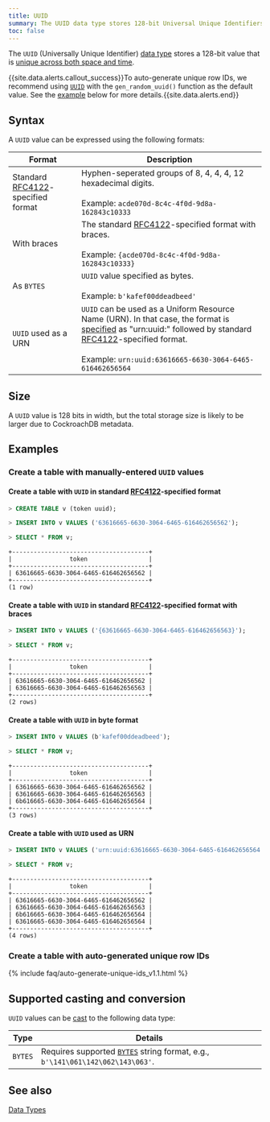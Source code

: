 ```yaml
---
title: UUID
summary: The UUID data type stores 128-bit Universal Unique Identifiers.
toc: false
---
```


The `UUID` (Universally Unique Identifier) [data type](data-types.html) stores a 128-bit value that is [unique across both space and time](https://www.ietf.org/rfc/rfc4122.txt).

{{site.data.alerts.callout_success}}To auto-generate unique row IDs, we recommend using <a href="uuid.html"><code>UUID</code></a> with the <code>gen_random_uuid()</code> function as the default value. See the <a href="#create-a-table-with-auto-generated-unique-row-ids">example</a> below for more details.{{site.data.alerts.end}}

<div id="toc"></div>

## Syntax
A `UUID` value can be expressed using the following formats:

Format | Description
-------|-------------
Standard [RFC4122](http://www.ietf.org/rfc/rfc4122.txt)-specified format | Hyphen-seperated groups of 8, 4, 4, 4, 12 hexadecimal digits.<br><br> Example: `acde070d-8c4c-4f0d-9d8a-162843c10333`
With braces | The standard [RFC4122](http://www.ietf.org/rfc/rfc4122.txt)-specified format with braces.<br><br>Example: `{acde070d-8c4c-4f0d-9d8a-162843c10333}`
As `BYTES` | `UUID` value specified as bytes.<br><br>Example: `b'kafef00ddeadbeed'`
`UUID` used as a URN | `UUID` can be used as a Uniform Resource Name (URN). In that case, the format is [specified](https://www.ietf.org/rfc/rfc2141.txt) as "urn:uuid:" followed by standard [RFC4122](http://www.ietf.org/rfc/rfc4122.txt)-specified format.<br><br>Example: `urn:uuid:63616665-6630-3064-6465-616462656564`

## Size
A `UUID` value is 128 bits in width, but the total storage size is likely to be larger due to CockroachDB metadata.

## Examples

### Create a table with manually-entered `UUID` values

#### Create a table with `UUID` in standard [RFC4122](http://www.ietf.org/rfc/rfc4122.txt)-specified format

~~~ sql
> CREATE TABLE v (token uuid);

> INSERT INTO v VALUES ('63616665-6630-3064-6465-616462656562');

> SELECT * FROM v;
~~~

~~~
+--------------------------------------+
|                token                 |
+--------------------------------------+
| 63616665-6630-3064-6465-616462656562 |
+--------------------------------------+
(1 row)
~~~

#### Create a table with `UUID` in standard [RFC4122](http://www.ietf.org/rfc/rfc4122.txt)-specified format with braces

~~~ sql
> INSERT INTO v VALUES ('{63616665-6630-3064-6465-616462656563}');

> SELECT * FROM v;
~~~

~~~
+--------------------------------------+
|                token                 |
+--------------------------------------+
| 63616665-6630-3064-6465-616462656562 |
| 63616665-6630-3064-6465-616462656563 |
+--------------------------------------+
(2 rows)
~~~

#### Create a table with `UUID` in byte format

~~~ sql
> INSERT INTO v VALUES (b'kafef00ddeadbeed');

> SELECT * FROM v;
~~~

~~~
+--------------------------------------+
|                token                 |
+--------------------------------------+
| 63616665-6630-3064-6465-616462656562 |
| 63616665-6630-3064-6465-616462656563 |
| 6b616665-6630-3064-6465-616462656564 |
+--------------------------------------+
(3 rows)
~~~

#### Create a table with `UUID` used as URN

~~~ sql
> INSERT INTO v VALUES ('urn:uuid:63616665-6630-3064-6465-616462656564');

> SELECT * FROM v;
~~~

~~~
+--------------------------------------+
|                token                 |
+--------------------------------------+
| 63616665-6630-3064-6465-616462656562 |
| 63616665-6630-3064-6465-616462656563 |
| 6b616665-6630-3064-6465-616462656564 |
| 63616665-6630-3064-6465-616462656564 |
+--------------------------------------+
(4 rows)
~~~

### Create a table with auto-generated unique row IDs

{% include faq/auto-generate-unique-ids_v1.1.html %}

## Supported casting and conversion

`UUID` values can be [cast](data-types.html#data-type-conversions-and-casts) to the following data type:

Type | Details
-----|--------
`BYTES` | Requires supported [`BYTES`](bytes.html) string format, e.g., `b'\141\061\142\062\143\063'`.

## See also

[Data Types](data-types.html)
